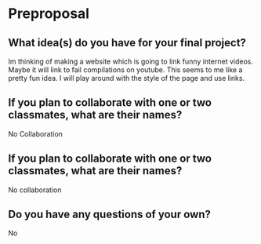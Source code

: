 # Preproposal

## What idea(s) do you have for your final project?
Im thinking of making a website which is going to link funny internet videos. Maybe it will link to fail compilations on youtube. This seems to me like a pretty fun idea. I will play around with the style of the page and use links.

## If you plan to collaborate with one or two classmates, what are their names?
No Collaboration
## If you plan to collaborate with one or two classmates, what are their names?

No collaboration

## Do you have any questions of your own?

No
